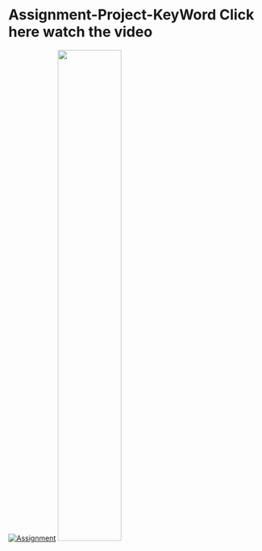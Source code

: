 # Assignment-Project-KeyWord Click here watch the video

[![Assignment](https://media.giphy.com/media/13Nc3xlO1kGg3S/giphy.gif)](https://www.youtube.com/watch?v=GywyjzVDliY)
[<img src="https://media.giphy.com/media/13Nc3xlO1kGg3S/giphy.gif" width="50%">](https://www.youtube.com/watch?v=GywyjzVDliY)






